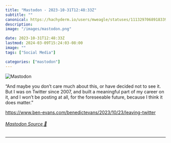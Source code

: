 ```yaml
---
title: "Mastodon - 2023-10-31T12:48:33Z"
subtitle: ""
canonical: https://hachyderm.io/users/mweagle/statuses/111329706891833930
description:
image: "/images/mastodon.png"

date: 2023-10-31T12:48:33Z
lastmod: 2024-03-09T15:24:03-08:00
image: ""
tags: ["Social Media"]

categories: ["mastodon"]
---
```

![Mastodon](/images/mastodon.png)

<p>“And maybe you don’t care much about this, or have decided not to see it. But I was on Twitter since 2007, and built a meaningful part of my career on it, and I won’t be posting at all, for the foreseeable future, because I think it does matter.”</p><p><a href="https://www.ben-evans.com/benedictevans/2023/10/23/leaving-twitter" target="_blank" rel="nofollow noopener noreferrer" translate="no"><span class="invisible">https://www.</span><span class="ellipsis">ben-evans.com/benedictevans/20</span><span class="invisible">23/10/23/leaving-twitter</span></a></p>


###### [Mastodon Source 🐘](https://hachyderm.io/@mweagle/111329706891833930)

___
